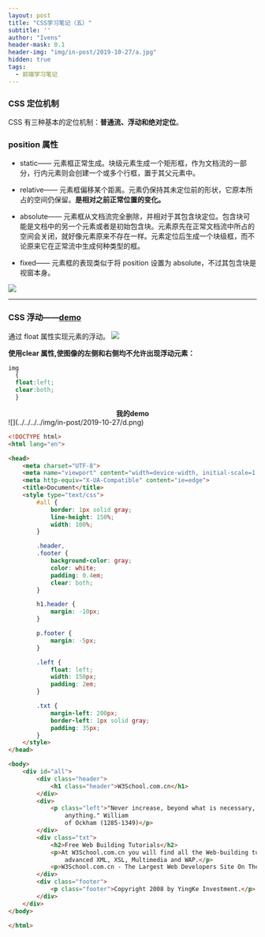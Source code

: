 ```yaml
---
layout: post
title: "CSS学习笔记（五）"
subtitle: ''
author: "Ivens"
header-mask: 0.1
header-img: "img/in-post/2019-10-27/a.jpg"
hidden: true
tags:
  - 前端学习笔记
---
```

### CSS 定位机制
CSS 有三种基本的定位机制：**普通流、浮动和绝对定位**。

### position 属性
- static——
元素框正常生成。块级元素生成一个矩形框，作为文档流的一部分，行内元素则会创建一个或多个行框，置于其父元素中。

- relative——
元素框偏移某个距离。元素仍保持其未定位前的形状，它原本所占的空间仍保留。**是相对之前正常位置的变化。**

- absolute——
元素框从文档流完全删除，并相对于其包含块定位。包含块可能是文档中的另一个元素或者是初始包含块。元素原先在正常文档流中所占的空间会关闭，就好像元素原来不存在一样。元素定位后生成一个块级框，而不论原来它在正常流中生成何种类型的框。

- fixed——
元素框的表现类似于将 position 设置为 absolute，不过其包含块是视窗本身。

![](../../../../img/in-post/2019-10-27/c.png)

<hr>

### CSS 浮动——[demo][1]
通过 float 属性实现元素的浮动。
![](../../../../img/in-post/2019-10-27/d.gif)

**使用clear 属性,使图像的左侧和右侧均不允许出现浮动元素：**
```css
img
  {
  float:left;
  clear:both;
  }
```

<center><strong>我的demo</strong></center>
![](../../../../img/in-post/2019-10-27/d.png)

```html
<!DOCTYPE html>
<html lang="en">

<head>
    <meta charset="UTF-8">
    <meta name="viewport" content="width=device-width, initial-scale=1.0">
    <meta http-equiv="X-UA-Compatible" content="ie=edge">
    <title>Document</title>
    <style type="text/css">
        #all {
            border: 1px solid gray;
            line-height: 150%;
            width: 100%;
        }

        .header,
        .footer {
            background-color: gray;
            color: white;
            padding: 0.4em;
            clear: both;
        }

        h1.header {
            margin: -10px;
        }

        p.footer {
            margin: -5px;
        }

        .left {
            float: left;
            width: 150px;
            padding: 2em;
        }

        .txt {
            margin-left: 200px;
            border-left: 1px solid gray;
            padding: 35px;
        }
    </style>
</head>

<body>
    <div id="all">
        <div class="header">
            <h1 class="header">W3School.com.cn</h1>
        </div>
        <div>
            <p class="left">"Never increase, beyond what is necessary, the number of entities required to explain
                anything." William
                of Ockham (1285-1349)</p>
        </div>
        <div class="txt">
            <h2>Free Web Building Tutorials</h2>
            <p>At W3School.com.cn you will find all the Web-building tutorials you need, from basic HTML and XHTML to
                advanced XML, XSL, Multimedia and WAP.</p>
            <p>W3School.com.cn - The Largest Web Developers Site On The Net!</p>
        </div>
        <div class="footer">
            <p class="footer">Copyright 2008 by YingKe Investment.</p>
        </div>
    </div>
</body>

</html>
```

[1]:https://www.w3school.com.cn/tiy/t.asp?f=csse_float6


